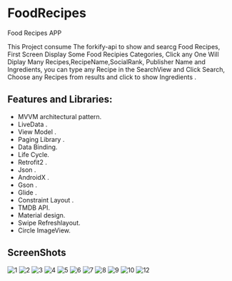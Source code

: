 # FoodRecipes
Food Recipes APP

This Project consume The forkify-api to show and searcg Food Recipes, First Screen Display Some Food Recipies Categories, Click any One Will Diplay Many Recipes,RecipeName,SocialRank, Publisher Name and Ingredients, you can type any Recipe in the SearchView and Click Search, Choose any Recipes from results and click to show Ingredients .

## Features and Libraries:
 
   - MVVM architectural pattern.<br/>
   - LiveData .<br/>
   - View Model .<br/>
   - Paging Library .<br/>
   - Data Binding.<br/>
   - Life Cycle.<br/>
   - Retrofit2 .<br/>
   - Json .<br/>
   - AndroidX .<br/>
   - Gson .<br/>
   - Glide .<br/>
   - Constraint Layout .<br/>
   - TMDB API.<br/>
   - Material design.<br/>
   - Swipe Refreshlayout.<br/>
   - Circle ImageView. <br/>

## ScreenShots

![1](https://user-images.githubusercontent.com/11637355/99400586-cc035f80-28ef-11eb-97de-617ec951e4c4.png)
![2](https://user-images.githubusercontent.com/11637355/99401070-6b285700-28f0-11eb-9add-84dfa8d87160.png)
![3](https://user-images.githubusercontent.com/11637355/99401221-9e6ae600-28f0-11eb-89ac-f003b79299df.png)
![4](https://user-images.githubusercontent.com/11637355/99414489-8a7ab080-28ff-11eb-9ad3-9e99db97f376.png)
![5](https://user-images.githubusercontent.com/11637355/99401521-f275ca80-28f0-11eb-8524-766fcc4fc9a6.png)
![6](https://user-images.githubusercontent.com/11637355/99402263-d161a980-28f1-11eb-9af7-e9155633e972.png)
![7](https://user-images.githubusercontent.com/11637355/99402624-37e6c780-28f2-11eb-83e1-870480277b11.png)
![8](https://user-images.githubusercontent.com/11637355/99410372-13dbb400-28fb-11eb-855a-9d5a5414b4bb.png)
![9](https://user-images.githubusercontent.com/11637355/99412406-5b633f80-28fd-11eb-9600-42d2a9ad5ed8.png)
![10](https://user-images.githubusercontent.com/11637355/99412945-ee9c7500-28fd-11eb-8666-2f4a33f983d1.png)
![12](https://user-images.githubusercontent.com/11637355/99413257-44711d00-28fe-11eb-8e7e-c778f4c49ea6.png)
